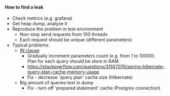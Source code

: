 #### How to find a leak
* Check metrics (e.g. grafana)
* Get heap dump, analyze it
* Reproduce the problem in test environment
    * Non-stop send requests from 100 threads
    * Each request should be unique (different parameters)
* Typical problems:
    * [IN clause](https://stackoverflow.com/questions/31557076/spring-hibernate-query-plan-cache-memory-usage)
        * Gradually increment parameters count (e.g. from 1 to 10000). Plan for each query should be store in RAM.
        * https://stackoverflow.com/questions/31557076/spring-hibernate-query-plan-cache-memory-usage
        * Fix - decrease 'query plan' cache size (Hibernate)
    * Big amount of queries text in dump
        * Fix - turn off 'prepared statement' cache (Postgres connection)
